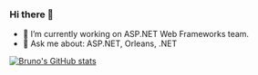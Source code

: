### Hi there 👋

- 🔭 I’m currently working on ASP.NET Web Frameworks team.
- 💬 Ask me about: ASP.NET, Orleans, .NET

<!--
**brunolins16/brunolins16** is a ✨ _special_ ✨ repository because its `README.md` (this file) appears on your GitHub profile.

Here are some ideas to get you started:

- 🔭 I’m currently working on ...
- 🌱 I’m currently learning ...
- 👯 I’m looking to collaborate on ...
- 🤔 I’m looking for help with ...
- 💬 Ask me about ...
- 📫 How to reach me: ...
- 😄 Pronouns: ...
- ⚡ Fun fact: ...
-->
[![Bruno's GitHub stats](https://github-readme-stats.vercel.app/api?username=brunolins16&show_icons=true&theme=dark)](https://github.com/anuraghazra/github-readme-stats)
